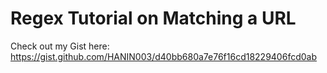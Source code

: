 # Regex Tutorial on Matching a URL
Check out my Gist here: https://gist.github.com/HANIN003/d40bb680a7e76f16cd18229406fcd0ab
